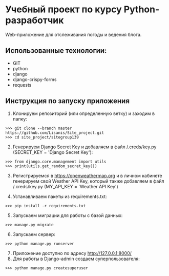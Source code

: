 # Учебный проект по курсу Python-разработчик

Web-приложение для отслеживания погоды и ведения блога.

## Использованные технологии:

- GIT
- python
- django
- django-crispy-forms
- requests

## Инструкция по запуску приложения

1. Клонируем репозиторий (или определенную ветку) и заходим в папку:
```
>>> git clone --branch master https://github.com/Lisanis/Site_project.git
>>> cd site_project/sitegroup139
```
2. Генерируем Django Secret Key и добавляем в файл /.creds/key.py (SECRET_KEY = 'Django Secret Key'):
```
>>> from django.core.management import utils
>>> print(utils.get_random_secret_key())
```
3. Регистрируемся в https://openweathermap.org и в личном кабинете генерируем свой Weather API Key, который также добавляем в файл /.creds/key.py (MY_API_KEY = 'Weather API Key')

4. Устанавливаем пакеты из requirements.txt:
```
>>> pip install -r requirements.txt
```
5. Запускаем миграции для работы с базой данных:
```
>>> manage.py migrate
```
6. Запускаем сервер:
```
>>> python manage.py runserver
```
7. Приложение доступно по адресу http://127.0.0.1:8000/
8. Для работы в Django-admin создаем суперпользователя:
```
>>> python manage.py createsuperuser
```
